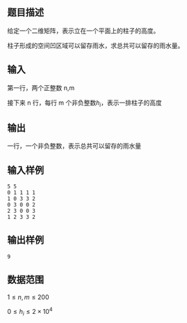 ## 题目描述

给定一个二维矩阵，表示立在一个平面上的柱子的高度。

柱子形成的空间凹区域可以留存雨水，求总共可以留存的雨水量。

## 输入

第一行，两个正整数 n,m

接下来 n 行，每行 m 个非负整数$h_i$，表示一排柱子的高度

## 输出

一行，一个非负整数，表示总共可以留存的雨水量

## 输入样例

    5 5
    0 1 1 1 1
    1 0 3 3 2
    0 3 0 0 2
    2 3 0 0 3
    1 2 3 3 2

## 输出样例

    9

## 数据范围

$1\leq n,m \leq 200$

$0 \leq h_i \leq 2 \times 10^4$
